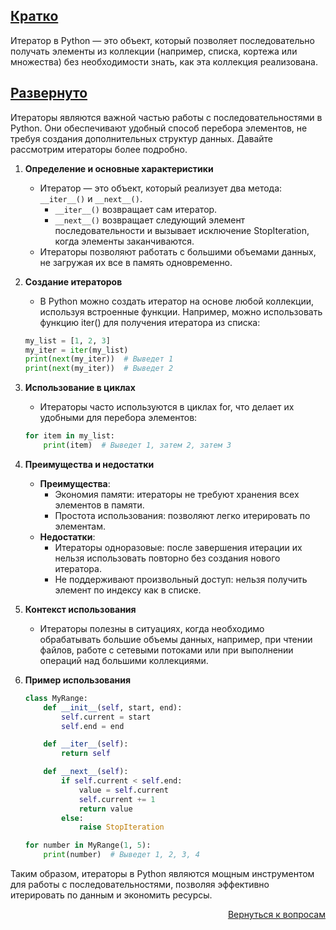## <u>Кратко</u>

Итератор в Python — это объект, который позволяет последовательно получать элементы из коллекции (например, списка,
кортежа или множества) без необходимости знать, как эта коллекция реализована.

## <u>Развернуто</u>

Итераторы являются важной частью работы с последовательностями в Python. Они обеспечивают удобный способ перебора
элементов, не требуя создания дополнительных структур данных. Давайте рассмотрим итераторы более подробно.

1. **Определение и основные характеристики**
    - Итератор — это объект, который реализует два метода: `__iter__()` и `__next__()`.
        - `__iter__()` возвращает сам итератор.
        - `__next__()` возвращает следующий элемент последовательности и вызывает исключение StopIteration, когда
          элементы заканчиваются.
    - Итераторы позволяют работать с большими объемами данных, не загружая их все в память одновременно.

2. **Создание итераторов**
    - В Python можно создать итератор на основе любой коллекции, используя встроенные функции. Например, можно
      использовать функцию iter() для получения итератора из списка:
    ```Python
    my_list = [1, 2, 3]
    my_iter = iter(my_list)
    print(next(my_iter))  # Выведет 1
    print(next(my_iter))  # Выведет 2
    ```

3. **Использование в циклах**
    - Итераторы часто используются в циклах for, что делает их удобными для перебора элементов:
    ```Python
    for item in my_list:
        print(item)  # Выведет 1, затем 2, затем 3
    ```

4. **Преимущества и недостатки**
    - **Преимущества**:
        - Экономия памяти: итераторы не требуют хранения всех элементов в памяти.
        - Простота использования: позволяют легко итерировать по элементам.
    - **Недостатки**:
        - Итераторы одноразовые: после завершения итерации их нельзя использовать повторно без создания нового
          итератора.
        - Не поддерживают произвольный доступ: нельзя получить элемент по индексу как в списке.

5. **Контекст использования**
    - Итераторы полезны в ситуациях, когда необходимо обрабатывать большие объемы данных, например, при чтении файлов,
      работе с сетевыми потоками или при выполнении операций над большими коллекциями.

6. **Пример использования**
    ```Python
    class MyRange:
        def __init__(self, start, end):
            self.current = start
            self.end = end

        def __iter__(self):
            return self

        def __next__(self):
            if self.current < self.end:
                value = self.current
                self.current += 1
                return value
            else:
                raise StopIteration

    for number in MyRange(1, 5):
        print(number)  # Выведет 1, 2, 3, 4
    ```

Таким образом, итераторы в Python являются мощным инструментом для работы с последовательностями, позволяя эффективно
итерировать по данным и экономить ресурсы.

<div align="right">

[Вернуться к вопросам](../Вопросы.md)

</div>
